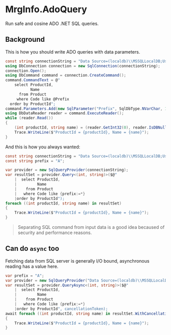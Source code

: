 # MrgInfo.AdoQuery

Run safe and cosine ADO .NET SQL queries.

## Background

This is how you should write ADO queries with data parameters.

```csharp
const string connectionString = "Data Source=(localdb)\\MSSQLLocalDB;User Id=AdoQuery;Password=AdoQuery;";
using DbConnection connection = new SqlConnection(connectionString);
connection.Open();
using DbCommand command = connection.CreateCommand();
command.CommandText = @"
    select ProductId,
           Name
      from Product
     where Code like @Prefix
  order by ProductId";
command.Parameters.Add(new SqlParameter("Prefix", SqlDbType.NVarChar, 100) { Value = "A%" });
using DbDataReader reader = command.ExecuteReader();
while (reader.Read())
{
    (int productId, string name) = (reader.GetInt32(0), reader.IsDBNull(1) ? "" : reader.GetString(1));
    Trace.WriteLine($"ProductId = {productId}, Name = {name}");
}
```

And this is how you always wanted:

```csharp
const string connectionString = "Data Source=(localdb)\\MSSQLLocalDB;User Id=AdoQuery;Password=AdoQuery;";
const string prefix = "A";

var provider = new SqlQueryProvider(connectionString);
var resultSet = provider.Query<(int, string)>($@"
    |  select ProductId,
    |         Name
    |    from Product
    |   where Code like {prefix:=*}
    |order by ProductId");
foreach ((int productId, string name) in resultSet)
{
    Trace.WriteLine($"ProductId = {productId}, Name = {name}");
}
```

> Separating SQL command from input data is a good idea becaused of security and performance reasons.

## Can do `async` too

Fetching data from SQL server is generally I/O bound, asynchronous reading has a value here.

```csharp
var prefix = "A";
var provider = new SqlQueryProvider("Data Source=(localdb)\\MSSQLLocalDB;User Id=AdoQuery;Password=AdoQuery;");
var resultSet = provider.QueryAsync<(int, string)>($@"
    |  select ProductId,
    |         Name
    |    from Product
    |   where Code like {prefix:=*}
    |order by ProductId", cancellationToken);
await foreach ((int productId, string name) in resultSet.WithCancellation(cancellationToken))
{
    Trace.WriteLine($"ProductId = {productId}, Name = {name}");
}
```
